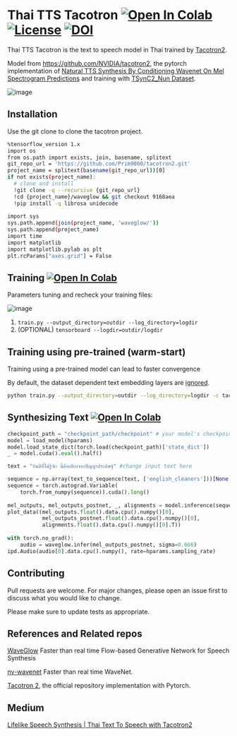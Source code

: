 # Thai TTS Tacotron [![Open In Colab](https://colab.research.google.com/assets/colab-badge.svg)](https://colab.research.google.com/github/Prim9000/Thai_TTS/blob/main/Thai_TTS_Nvidia_Tacotron2_Waveglow.ipynb) [![License](https://img.shields.io/badge/License-Apache%202.0-blue.svg)](https://opensource.org/licenses/Apache-2.0) [![DOI](https://zenodo.org/badge/379571368.svg)](https://zenodo.org/badge/latestdoi/379571368)
Thai TTS Tacotron is the text to speech model in Thai trained by [Tacotron2](https://github.com/NVIDIA/tacotron2).

Model from https://github.com/NVIDIA/tacotron2, the pytorch implementation of [Natural TTS Synthesis By Conditioning Wavenet On Mel Spectrogram Predictions](https://arxiv.org/abs/1712.05884) and training with [TSynC2_Nun Dataset](https://aiforthai.in.th/corpus.php).

![image](https://user-images.githubusercontent.com/65888725/123501924-8c190d80-d672-11eb-8a03-3be5e9db5bf9.png)


## Installation
Use the git clone to clone the tacotron project.

```bash
%tensorflow_version 1.x
import os
from os.path import exists, join, basename, splitext
git_repo_url = 'https://github.com/Prim9000/tacotron2.git'
project_name = splitext(basename(git_repo_url))[0]
if not exists(project_name):
  # clone and install
  !git clone -q --recursive {git_repo_url}
  !cd {project_name}/waveglow && git checkout 9168aea
  !pip install -q librosa unidecode
  
import sys
sys.path.append(join(project_name, 'waveglow/'))
sys.path.append(project_name)
import time
import matplotlib
import matplotlib.pylab as plt
plt.rcParams["axes.grid"] = False
```
## Training [![Open In Colab](https://colab.research.google.com/assets/colab-badge.svg)](https://colab.research.google.com/github/Prim9000/Thai_TTS/blob/main/Thai_TTS_Training.ipynb#scrollTo=zg6ehSxdHxPU)

Parameters tuning and recheck your training files:

![image](https://user-images.githubusercontent.com/65888725/123502176-7278c580-d674-11eb-9038-bffc2f855f56.png)

1. ```train.py --output_directory=outdir --log_directory=logdir```
2. (OPTIONAL) ```tensorboard --logdir=outdir/logdir```


## Training using pre-trained (warm-start)

Training using a pre-trained model can lead to faster convergence

By default, the dataset dependent text embedding layers are [ignored](https://github.com/Prim9000/tacotron2/blob/master/hparams.py#L22).

```bash 
python train.py --output_directory=outdir --log_directory=logdir -c tacotron2_statedict.pt --warm_start
```

## Synthesizing Text  [![Open In Colab](https://colab.research.google.com/assets/colab-badge.svg)](https://colab.research.google.com/github/Prim9000/Thai_TTS/blob/main/Thai_TTS_Inference.ipynb#scrollTo=eLPNYICTS9v-)

```python
checkpoint_path = "checkpoint_path/checkpoint" # your model's checkpoint path
model = load_model(hparams)
model.load_state_dict(torch.load(checkpoint_path)['state_dict'])
_ = model.cuda().eval().half()

text = "ยินดีที่ได้รู้จัก นี่คือเสียงจากปัญญาประดิษฐ์" #change input text here

sequence = np.array(text_to_sequence(text, ['english_cleaners']))[None, :]
sequence = torch.autograd.Variable(
    torch.from_numpy(sequence)).cuda().long()
    
mel_outputs, mel_outputs_postnet, _, alignments = model.inference(sequence)
plot_data((mel_outputs.float().data.cpu().numpy()[0],
           mel_outputs_postnet.float().data.cpu().numpy()[0],
           alignments.float().data.cpu().numpy()[0].T))
           
with torch.no_grad():
    audio = waveglow.infer(mel_outputs_postnet, sigma=0.666)
ipd.Audio(audio[0].data.cpu().numpy(), rate=hparams.sampling_rate)
```

## Contributing
Pull requests are welcome. For major changes, please open an issue first to discuss what you would like to change.

Please make sure to update tests as appropriate.

## References and Related repos
[WaveGlow](https://github.com/NVIDIA/WaveGlow) Faster than real time Flow-based Generative Network for Speech Synthesis

[nv-wavenet](https://github.com/NVIDIA/nv-wavenet/) Faster than real time WaveNet.

[Tacotron 2](https://github.com/NVIDIA/tacotron2), the official repository implementation with Pytorch.

## Medium
[Lifelike Speech Synthesis | Thai Text To Speech with Tacotron2](https://prim9000.medium.com/lifelike-speech-synthesis-thai-text-to-speech-with-tacotron2-24460af0b33e)
